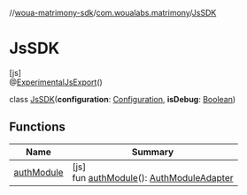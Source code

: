 //[woua-matrimony-sdk](../../../index.md)/[com.woualabs.matrimony](../index.md)/[JsSDK](index.md)

# JsSDK

[js]\
@[ExperimentalJsExport](https://kotlinlang.org/api/latest/jvm/stdlib/kotlin.js/-experimental-js-export/index.html)()

class [JsSDK](index.md)(**configuration**: [Configuration](../-configuration/index.md), **isDebug**: [Boolean](https://kotlinlang.org/api/latest/jvm/stdlib/kotlin/-boolean/index.html))

## Functions

| Name | Summary |
|---|---|
| [authModule](auth-module.md) | [js]<br>fun [authModule](auth-module.md)(): [AuthModuleAdapter](../../com.woualabs.matrimony.adapter/-auth-module-adapter/index.md) |

